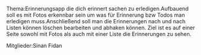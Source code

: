 Thema:Erinnerungsapp die dich erinnert sachen zu erledigen.Aufbauend soll es mit Fotos erkennbar sein um was für Erinnerung bzw Todos man erledigen muss.Anschließend soll man die Erinnerungen nach und nach Listen können löschen bearbeiten und abhaken können.
Ziel ist es auf einer Seite sowohl mit Fotos als auch mit einer Liste die Erinnerungen zu sehen.

Mitglieder:Sinan Fidan


